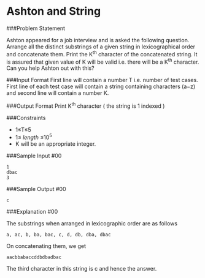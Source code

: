 Ashton and String
=================

###Problem Statement

Ashton appeared for a job interview and is asked the following question. Arrange all the distinct substrings of a given string in lexicographical order and concatenate them. Print the K<sup>th</sup> character of the concatenated string. It is assured that given value of K will be valid i.e. there will be a K<sup>th</sup> character. Can you help Ashton out with this?

###Input Format 
First line will contain a number T i.e. number of test cases. 
First line of each test case will contain a string containing characters (a−z) and second line will contain a number K.

###Output Format 
Print K<sup>th</sup> character ( the string is 1 indexed )

###Constraints 
* 1≤T≤5 
* 1≤ *length* ≤10<sup>5</sup>
* K will be an appropriate integer.

###Sample Input #00
```
1
dbac
3
```
###Sample Output #00
```
c
```
###Explanation #00

The substrings when arranged in lexicographic order are as follows
```
a, ac, b, ba, bac, c, d, db, dba, dbac
```
On concatenating them, we get
```
aacbbabaccddbdbadbac
```
The third character in this string is c and hence the answer.